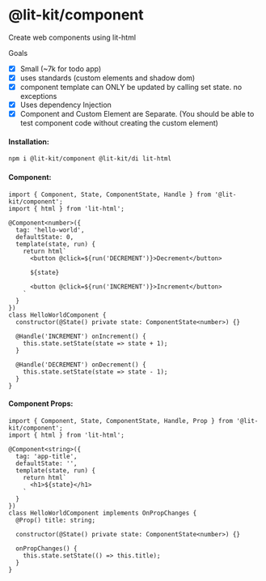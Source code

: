 # @lit-kit/component

Create web components using lit-html

Goals

- [x] Small (~7k for todo app)
- [x] uses standards (custom elements and shadow dom)
- [x] component template can ONLY be updated by calling set state. no exceptions
- [x] Uses dependency Injection
- [x] Component and Custom Element are Separate. (You should be able to test component code without creating the custom element)

#### Installation:

```BASH
npm i @lit-kit/component @lit-kit/di lit-html
```

#### Component:

```TS
import { Component, State, ComponentState, Handle } from '@lit-kit/component';
import { html } from 'lit-html';

@Component<number>({
  tag: 'hello-world',
  defaultState: 0,
  template(state, run) {
    return html`
      <button @click=${run('DECREMENT')}>Decrement</button>

      ${state}

      <button @click=${run('INCREMENT')}>Increment</button>
    `
  }
})
class HelloWorldComponent {
  constructor(@State() private state: ComponentState<number>) {}

  @Handle('INCREMENT') onIncrement() {
    this.state.setState(state => state + 1);
  }

  @Handle('DECREMENT') onDecrement() {
    this.state.setState(state => state - 1);
  }
}
```

#### Component Props:

```TS
import { Component, State, ComponentState, Handle, Prop } from '@lit-kit/component';
import { html } from 'lit-html';

@Component<string>({
  tag: 'app-title',
  defaultState: '',
  template(state, run) {
    return html`
      <h1>${state}</h1>
    `
  }
})
class HelloWorldComponent implements OnPropChanges {
  @Prop() title: string;

  constructor(@State() private state: ComponentState<number>) {}

  onPropChanges() {
    this.state.setState(() => this.title);
  }
}
```
